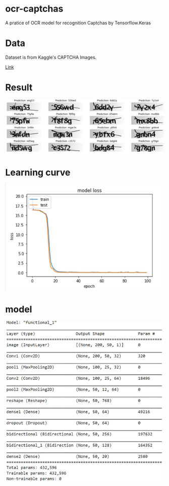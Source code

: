 # ocr-captchas

A pratice of OCR model for recognition Captchas by Tensorflow.Keras

# Data
Dataset is from Kaggle's CAPTCHA Images.</br>

[Link](https://www.kaggle.com/fournierp/captcha-version-2-images)

# Result

![](./result.jpg)
</br>

# Learning curve

![](./learning_curve.jpg)
</br>

# model
![](./model_structure.jpg)
</br>
